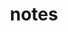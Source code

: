 ---
title: notes
permalink: /docs/StandardLibrary#notes
parent: Standard Library
has_children: false
nav_order: {navOrder}
---